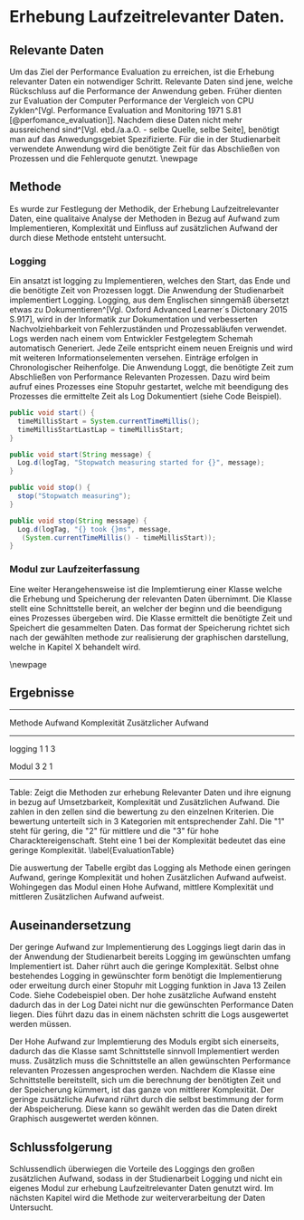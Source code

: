 # Erhebung Laufzeitrelevanter Daten.

## Relevante Daten

Um das Ziel der Performance Evaluation zu erreichen, ist die Erhebung relevanter Daten ein notwendiger Schritt. Relevante Daten sind jene, welche Rückschluss auf die Performance der Anwendung geben. Früher dienten zur Evaluation der Computer Performance der Vergleich von CPU Zyklen^[Vgl. Performance Evaluation and Monitoring 1971 S.81 [@perfomance_evaluation]]. Nachdem diese Daten nicht mehr aussreichend sind^[Vgl. ebd./a.a.O. - selbe Quelle, selbe Seite], benötigt man auf das Anwedungsgebiet Spezifizierte. Für die in der Studienarbeit verwendete Anwendung wird die benötigte Zeit für das Abschließen von Prozessen und die Fehlerquote genutzt.
\newpage

## Methode

Es wurde zur Festlegung der Methodik, der Erhebung Laufzeitrelevanter Daten, eine qualitaive Analyse der Methoden in Bezug auf Aufwand zum Implementieren, Komplexität und Einfluss auf zusätzlichen Aufwand der durch diese Methode entsteht untersucht.

### Logging

<!-- Hier Kommt das bereits vorhandene Verfahren der Logs rein, ich gehe darauf ein wie sie funktioniert und werte sie aus und Sage was gut und was schlecht ist.-->
Ein ansatzt ist logging zu Implementieren, welches den Start, das Ende und die benötigte Zeit von Prozessen loggt.
Die Anwendung der Studienarbeit implementiert Logging. Logging, aus dem Englischen sinngemäß übersetzt etwas zu Dokumentieren^[Vgl. Oxford Advanced Learner´s Dictonary 2015 S.917], wird in der Informatik zur Dokumentation und verbesserten Nachvolziehbarkeit von Fehlerzuständen und Prozessabläufen verwendet. Logs werden nach einem vom Entwickler Festgelegtem Schemah automatisch Generiert. Jede Zeile entspricht einem neuen Ereignis und wird mit weiteren Informationselementen versehen. Einträge erfolgen in Chronologischer Reihenfolge. Die Anwendung Loggt, die benötigte Zeit zum Abschließen von Performance Relevanten Prozessen. Dazu wird beim aufruf eines Prozesses eine Stopuhr gestartet, welche mit beendigung des Prozesses die ermittelte Zeit als Log Dokumentiert (siehe Code Beispiel).
<!-- Ein ansatzt ist mithilfe von Logging in der Anwendung, alle Prozesse und Ereignise mit Zeitstempeln zu dokumentieren. Die Log Datei enthält die zur Performance Evaluation benötigt Daten. Unter einbezug der vorhandenen -->

```Java
public void start() {
  timeMillisStart = System.currentTimeMillis();
  timeMillisStartLastLap = timeMillisStart;
}

public void start(String message) {
  Log.d(logTag, "Stopwatch measuring started for {}", message);
}

public void stop() {
  stop("Stopwatch measuring");
}

public void stop(String message) {
  Log.d(logTag, "{} took {}ms", message,
   (System.currentTimeMillis() - timeMillisStart));
}
```

### Modul zur Laufzeiterfassung

Eine weiter Herangehensweise ist die Implemtierung einer Klasse welche die Erhebung und Speicherung der relevanten Daten übernimmt. Die Klasse stellt eine Schnittstelle bereit, an welcher der beginn und die beendigung eines Prozesses übergeben wird. Die Klasse ermittelt die benötigte Zeit und Speichert die gesammelten Daten. Das format der Speicherung richtet sich nach der gewählten methode zur realisierung der graphischen darstellung, welche in Kapitel X behandelt wird.
<!--
Kommentare können so hinzugefügt werden.
-->
\newpage

## Ergebnisse


---------------------------------------------------------------------------
Methode         Aufwand          Komplexität    Zusätzlicher Aufwand
--------------  ---------------  -------------  ----------------------  
logging         1                1              3

Modul           3                2              1

---------------------------------------------------------------------------

Table: Zeigt die Methoden zur erhebung Relevanter Daten und ihre eignung in bezug auf Umsetzbarkeit, Komplexität und Zusätzlichen Aufwand. Die zahlen in den zellen sind die bewertung zu den einzelnen Kriterien. Die bewertung unterteilt sich in 3 Kategorien mit entsprechender Zahl. Die "1" steht für gering, die "2" für mittlere und die "3" für hohe Characktereigenschaft. Steht eine 1 bei der Komplexität bedeutet das eine geringe Komplexität. \label{EvaluationTable}

Die auswertung der Tabelle ergibt das Logging als Methode einen geringen Aufwand, geringe Komplexität und hohen Zusätzlichen Aufwand aufweist. Wohingegen das Modul einen Hohe Aufwand, mittlere Komplexität und mittleren Zusätzlichen Aufwand aufweist.

## Auseinandersetzung

Der geringe Aufwand zur Implementierung des Loggings liegt darin das in der Anwendung der Studienarbeit bereits Logging im gewünschten umfang Implementiert ist. Daher rührt auch die geringe Komplexität. Selbst ohne bestehendes Logging in gewünschter form benötigt die Implementierung oder erweitung durch einer Stopuhr mit Logging funktion in Java 13 Zeilen Code. Siehe Codebeispiel oben. Der hohe zusätzliche Aufwand ensteht dadurch das in der Log Datei nicht nur die gewünschten Performance Daten liegen. Dies führt dazu das in einem nächsten schritt die Logs ausgewertet werden müssen.

Der Hohe Aufwand zur Implemtierung des Moduls ergibt sich einerseits, dadurch das die Klasse samt Schnittstelle sinnvoll Implementiert werden muss. Zusätzlich muss die Schnittstelle an allen gewünschten Performance relevanten Prozessen angesprochen werden. Nachdem die Klasse eine Schnittstelle bereitstellt, sich um die berechnung der benötigten Zeit und der Speicherung kümmert, ist das ganze von mittlerer Komplexität. Der geringe zusätzliche Aufwand rührt durch die selbst bestimmung der form der Abspeicherung. Diese kann so gewählt werden das die Daten direkt Graphisch ausgewertet werden können.

## Schlussfolgerung

Schlussendlich überwiegen die Vorteile des Loggings den großen zusätzlichen Aufwand, sodass in der Studienarbeit Logging und nicht ein eigenes Modul zur erhebung Laufzeitrelevanter Daten genutzt wird. Im nächsten Kapitel wird die Methode zur weiterverarbeitung der Daten Untersucht.
